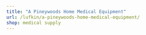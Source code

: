 ```yaml
---
title: "A Pineywoods Home Medical Equipment"
url: /lufkin/a-pineywoods-home-medical-equipment/
shop: medical supply
---
```


